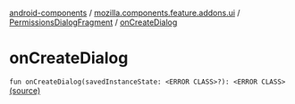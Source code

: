 [android-components](../../index.md) / [mozilla.components.feature.addons.ui](../index.md) / [PermissionsDialogFragment](index.md) / [onCreateDialog](./on-create-dialog.md)

# onCreateDialog

`fun onCreateDialog(savedInstanceState: <ERROR CLASS>?): <ERROR CLASS>` [(source)](https://github.com/mozilla-mobile/android-components/blob/master/components/feature/addons/src/main/java/mozilla/components/feature/addons/ui/PermissionsDialogFragment.kt#L83)